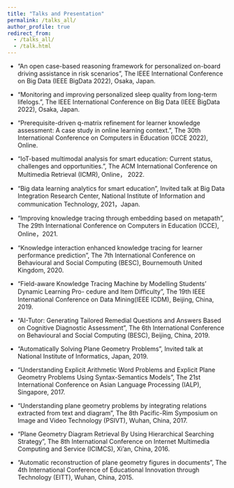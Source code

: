 ```yaml
---
title: "Talks and Presentation"
permalink: /talks_all/
author_profile: true
redirect_from: 
  - /talks_all/
  - /talk.html
---
```



- “An open case-based reasoning framework for personalized on-board driving assistance in risk scenarios”, The IEEE International Conference on Big Data (IEEE BigData 2022), Osaka, Japan.

- “Monitoring and improving personalized sleep quality from long-term lifelogs.”, The IEEE International Conference on Big Data (IEEE BigData 2022), Osaka, Japan.

- “Prerequisite-driven q-matrix refinement for learner knowledge assessment: A case study in online learning context.”, The 30th International Conference on Computers in Education (ICCE 2022), Online.

- “IoT-based multimodal analysis for smart education: Current status, challenges and opportunities.”, The ACM International Conference on Multimedia Retrieval (ICMR), Online， 2022.

- “Big data learning analytics for smart education”, Invited talk at Big Data Integration Research Center, National Institute of Information and communication Technology, 2021，Japan.

- “Improving knowledge tracing through embedding based on metapath”, The 29th International Conference on Computers in Education (ICCE), Online，2021.

- “Knowledge interaction enhanced knowledge tracing for learner performance prediction”, The 7th International Conference on Behavioural and Social Computing (BESC), Bournemouth United Kingdom, 2020.

- “Field-aware Knowledge Tracing Machine by Modelling Students’ Dynamic Learning Pro- cedure and Item Diﬀiculty”, The 19th IEEE International Conference on Data Mining(IEEE ICDM), Beijing, China, 2019.

- “AI-Tutor: Generating Tailored Remedial Questions and Answers Based on Cognitive Diagnostic Assessment”, The 6th International Conference on Behavioural and Social Computing (BESC), Beijing, China, 2019.

- “Automatically Solving Plane Geometry Problems”, Invited talk at National Institute of Informatics, Japan, 2019.

- “Understanding Explicit Arithmetic Word Problems and Explicit Plane Geometry Problems Using Syntax-Semantics Models”, The 21st International Conference on Asian Language Processing (IALP), Singapore, 2017.

- “Understanding plane geometry problems by integrating relations extracted from text and diagram”, The 8th Pacific-Rim Symposium on Image and Video Technology (PSIVT), Wuhan, China, 2017.

- “Plane Geometry Diagram Retrieval By Using Hierarchical Searching Strategy”, The 8th International Conference on Internet Multimedia Computing and Service (ICIMCS), Xi’an, China, 2016.

- “Automatic reconstruction of plane geometry figures in documents”, The 4th International Conference of Educational Innovation through Technology (EITT), Wuhan, China, 2015.
